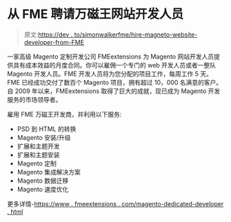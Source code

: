 # 从 FME 聘请万磁王网站开发人员

> 原文:[https://dev . to/simonwalkerfme/hire-magneto-website-developer-from-FME](https://dev.to/simonwalkerfme/hire-magneto-website-developer-from-fme)

一家高级 Magento 定制开发公司 FMEextensions 为 Magento 网站开发人员提供具有成本效益的月度合同。你可以雇佣一个专门的 web 开发人员或者一整队 Magento 开发人员。FME 开发人员将为您分配的项目工作，每周工作 5 天。FME 已经成功交付了数百个 Magento 项目，拥有超过 10，000 名满意的客户。自 2009 年以来，FMEextensions 取得了巨大的成就，现已成为 Magento 开发服务的市场领导者。

雇用 FME 万磁王开发商，并利用以下服务:

*   PSD 到 HTML 的转换
*   Magento 安装/升级
*   扩展和主题开发
*   扩展和主题安装
*   Magento 定制
*   Magento 集成解决方案
*   Magento 数据迁移
*   Magento 速度优化

更多详情-[https://www . fmeextensions . com/magento-dedicated-developer . html](https://www.fmeextensions.com/magento-dedicated-developer.html)